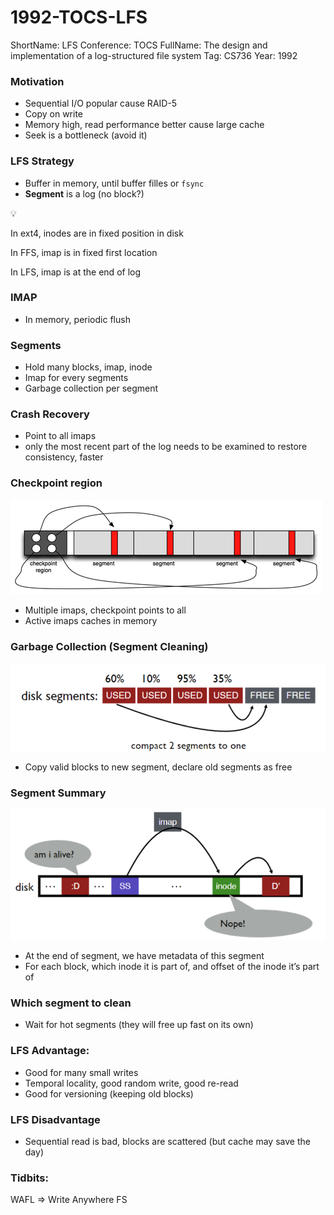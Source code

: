 # 1992-TOCS-LFS

ShortName: LFS
Conference: TOCS
FullName: The design and implementation of a log-structured file system
Tag: CS736
Year: 1992

### Motivation

- Sequential I/O popular cause RAID-5
- Copy on write
- Memory high, read performance better cause large cache
- Seek is a bottleneck (avoid it)

### LFS Strategy

- Buffer in memory, until buffer filles or `fsync`
- **Segment** is a log (no block?)

<aside>
💡

In ext4, inodes are in fixed position in disk

In FFS, imap is in fixed first location

In LFS, imap is at the end of log

</aside>

### IMAP

- In memory, periodic flush

### Segments

- Hold many blocks, imap, inode
- Imap for every segments
- Garbage collection per segment

### Crash Recovery

- Point to all imaps
- only the most recent part of the log needs to be examined to restore consistency, faster

### Checkpoint region

![6a00d83451ce5a69e2016763ef8686970b-500wi.png](images/6a00d83451ce5a69e2016763ef8686970b-500wi.png)

- Multiple imaps, checkpoint points to all
- Active imaps caches in memory

### Garbage Collection (Segment Cleaning)

![image-4.png](images/image%204.png)

- Copy valid blocks to new segment, declare old segments as free

### Segment Summary

![image-5.png](images/image%205.png)

- At the end of segment, we have metadata of this segment
- For each block, which inode it is part of, and offset of the inode it’s part of

### Which segment to clean

- Wait for hot segments (they will free up fast on its own)

### LFS Advantage:

- Good for many small writes
- Temporal locality, good random write, good re-read
- Good for versioning (keeping old blocks)

### LFS Disadvantage

- Sequential read is bad, blocks are scattered (but cache may save the day)

### Tidbits:

WAFL ⇒ Write Anywhere FS